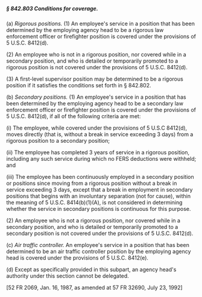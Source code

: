 ##### § 842.803 Conditions for coverage. #####

(a) *Rigorous positions.* (1) An employee's service in a position that has been determined by the employing agency head to be a rigorous law enforcement officer or firefighter position is covered under the provisions of 5 U.S.C. 8412(d).

(2) An employee who is not in a rigorous position, nor covered while in a secondary position, and who is detailed or temporarily promoted to a rigorous position is not covered under the provisions of 5 U.S.C. 8412(d).

(3) A first-level supervisor position may be determined to be a rigorous position if it satisfies the conditions set forth in § 842.802.

(b) *Secondary positions.* (1) An employee's service in a position that has been determined by the employing agency head to be a secondary law enforcement officer or firefighter position is covered under the provisions of 5 U.S.C. 8412(d), if all of the following criteria are met:

(i) The employee, while covered under the provisions of 5 U.S.C 8412(d), moves directly (that is, without a break in service exceeding 3 days) from a rigorous position to a secondary position;

(ii) The employee has completed 3 years of service in a rigorous position, including any such service during which no FERS deductions were withheld; and

(iii) The employee has been continuously employed in a secondary position or positions since moving from a rigorous position without a break in service exceeding 3 days, except that a break in employment in secondary positions that begins with an involuntary separation (not for cause), within the meaning of 5 U.S.C. 8414(b)(1)(A), is not considered in determining whether the service in secondary positions is continuous for this purpose.

(2) An employee who is not a rigorous position, nor covered while in a secondary position, and who is detailed or temporarily promoted to a secondary position is not covered under the provisions of 5 U.S.C. 8412(d).

(c) *Air traffic controller.* An employee's service in a position that has been determined to be an air traffic controller position by the employing agency head is covered under the provisions of 5 U.S.C. 8412(e).

(d) Except as specifically provided in this subpart, an agency head's authority under this section cannot be delegated.

[52 FR 2069, Jan. 16, 1987, as amended at 57 FR 32690, July 23, 1992]